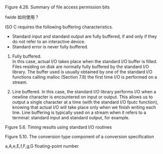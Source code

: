 Figure 4.26. Summary of file access permission bits

fwide 如何使用？


ISO C requires the following buffering characteristics.
- Standard input and standard output are fully buffered, if and only if they do not refer to an interactive device.
- Standard error is never fully buffered.

1. Fully buffered.  
   In this case, actual I/O takes place when the standard I/O buffer is filled. Files residing on disk are normally fully buffered by the standard I/O library. The buffer used is usually obtained by one of the standard I/O functions calling malloc (Section 7.8) the first time I/O is performed on a stream.

2. Line buffered.  In this case, the standard I/O library performs I/O when a newline character is encountered on input or output.
   This allows us to output a single character at a time (with the standard I/O fputc function), knowing that actual I/O will take place only when we finish writing each line. Line buffering is typically used on a stream when it refers to a terminal: standard input and standard output, for example.


Figure 5.6. Timing results using standard I/O routines

Figure 5.10. The conversion type component of a conversion specification

a,A,e,E,f,F,g,G floating-point number